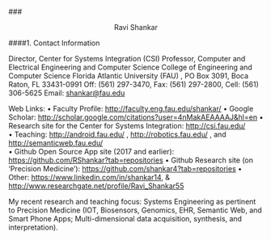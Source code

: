 ###<center>Ravi Shankar</center>

####1. Contact Information

Director, Center for Systems Integration (CSI)
Professor, Computer and Electrical Engineering and Computer Science
College of Engineering and Computer Science
Florida Atlantic University (FAU) , PO Box 3091, Boca Raton, FL 33431-0991
Off: (561) 297-3470, Fax: (561) 297-2800, Cell: (561) 306-5625
Email: shankar@fau.edu   

Web Links: 
•	Faculty Profile: 		http://faculty.eng.fau.edu/shankar/
•	Google Scholar: http://scholar.google.com/citations?user=4nMakAEAAAAJ&hl=en 
•	Research site for the Center for Systems Integration: http://csi.fau.edu/  
•	Teaching: http://android.fau.edu/ ,  http://robotics.fau.edu/ , and http://semanticweb.fau.edu/  
•	Github Open Source App site (2017 and earlier): https://github.com/RShankar?tab=repositories 
•	Github Research site (on ‘Precision Medicine’):  https://github.com/shankar4?tab=repositories 
•	Other: https://www.linkedin.com/in/shankar14, & http://www.researchgate.net/profile/Ravi_Shankar55

My recent research and teaching focus:  Systems Engineering as pertinent to Precision Medicine (IOT, Biosensors, Genomics, EHR, Semantic Web, and Smart Phone Apps;    Multi-dimensional data acquisition, synthesis, and interpretation).

